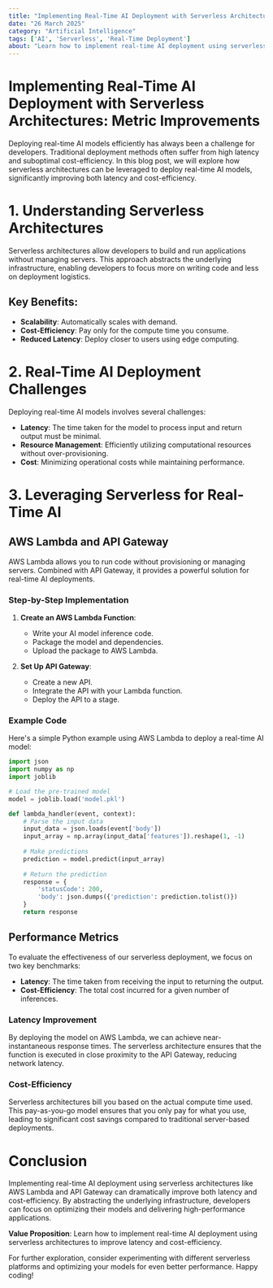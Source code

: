 ```yaml
---
title: "Implementing Real-Time AI Deployment with Serverless Architectures: Metric Improvements"
date: "26 March 2025"
category: "Artificial Intelligence"
tags: ['AI', 'Serverless', 'Real-Time Deployment']
about: "Learn how to implement real-time AI deployment using serverless architectures to improve latency and cost-efficiency."
---
```


# Implementing Real-Time AI Deployment with Serverless Architectures: Metric Improvements

Deploying real-time AI models efficiently has always been a challenge for developers. Traditional deployment methods often suffer from high latency and suboptimal cost-efficiency. In this blog post, we will explore how serverless architectures can be leveraged to deploy real-time AI models, significantly improving both latency and cost-efficiency.

# 1. Understanding Serverless Architectures

Serverless architectures allow developers to build and run applications without managing servers. This approach abstracts the underlying infrastructure, enabling developers to focus more on writing code and less on deployment logistics.

## Key Benefits:
- **Scalability**: Automatically scales with demand.
- **Cost-Efficiency**: Pay only for the compute time you consume.
- **Reduced Latency**: Deploy closer to users using edge computing.

# 2. Real-Time AI Deployment Challenges

Deploying real-time AI models involves several challenges:
- **Latency**: The time taken for the model to process input and return output must be minimal.
- **Resource Management**: Efficiently utilizing computational resources without over-provisioning.
- **Cost**: Minimizing operational costs while maintaining performance.

# 3. Leveraging Serverless for Real-Time AI

## AWS Lambda and API Gateway

AWS Lambda allows you to run code without provisioning or managing servers. Combined with API Gateway, it provides a powerful solution for real-time AI deployments.

### Step-by-Step Implementation

1. **Create an AWS Lambda Function**:
    - Write your AI model inference code.
    - Package the model and dependencies.
    - Upload the package to AWS Lambda.

2. **Set Up API Gateway**:
    - Create a new API.
    - Integrate the API with your Lambda function.
    - Deploy the API to a stage.

### Example Code

Here's a simple Python example using AWS Lambda to deploy a real-time AI model:

```python
import json
import numpy as np
import joblib

# Load the pre-trained model
model = joblib.load('model.pkl')

def lambda_handler(event, context):
    # Parse the input data
    input_data = json.loads(event['body'])
    input_array = np.array(input_data['features']).reshape(1, -1)
    
    # Make predictions
    prediction = model.predict(input_array)
    
    # Return the prediction
    response = {
        'statusCode': 200,
        'body': json.dumps({'prediction': prediction.tolist()})
    }
    return response
```

## Performance Metrics

To evaluate the effectiveness of our serverless deployment, we focus on two key benchmarks:
- **Latency**: The time taken from receiving the input to returning the output.
- **Cost-Efficiency**: The total cost incurred for a given number of inferences.

### Latency Improvement

By deploying the model on AWS Lambda, we can achieve near-instantaneous response times. The serverless architecture ensures that the function is executed in close proximity to the API Gateway, reducing network latency.

### Cost-Efficiency

Serverless architectures bill you based on the actual compute time used. This pay-as-you-go model ensures that you only pay for what you use, leading to significant cost savings compared to traditional server-based deployments.

# Conclusion

Implementing real-time AI deployment using serverless architectures like AWS Lambda and API Gateway can dramatically improve both latency and cost-efficiency. By abstracting the underlying infrastructure, developers can focus on optimizing their models and delivering high-performance applications.

**Value Proposition**: Learn how to implement real-time AI deployment using serverless architectures to improve latency and cost-efficiency.

For further exploration, consider experimenting with different serverless platforms and optimizing your models for even better performance. Happy coding!